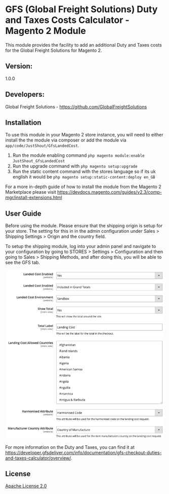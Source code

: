# GFS (Global Freight Solutions) Duty and Taxes Costs Calculator - Magento 2 Module

This module provides the facility to add an additional Duty and Taxes costs for the Global Freight Solutions for Magento 2.

## Version:
1.0.0

## Developers:
Global Freight Solutions - https://github.com/GlobalFreightSolutions

## Installation

To use this module in your Magento 2 store instance, you will need to either install the the module via composer or add the module via `app/code/JustShout/GfsLandedCost`.
1. Run the module enabling command `php magento module:enable JustShout_GfsLandedCost`
2. Run the upgrade command with `php magento setup:upgrade`
3. Run the static content command with the stores language so if its uk english it would be `php magento setup:static-content:deploy en_GB`

For a more in-depth guide of how to install the module from the Magento 2 Marketplace please visit https://devdocs.magento.com/guides/v2.3/comp-mgr/install-extensions.html

## User Guide

Before using the module. Please ensure that the shipping origin is setup for your store. The setting for this in in the admin configuration under Sales > Shipping Settings > Origin and the country field.

To setup the shipping module, log into your admin panel and navigate to your configuration by going to STORES > Settings > Configuration and then going to Sales > Shipping Methods, and after doing this, you will be able to see the GFS tab.

![Admin Settings](docs/landed-cost-settings.png)

For more information on the Duty and Taxes, you can find it at https://developer.gfsdeliver.com/info/documentation/gfs-checkout-duties-and-taxes-calculator/overview/.

## License
[Apache License 2.0](https://www.apache.org/licenses/LICENSE-2.0.html)